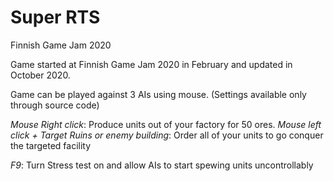 # Super RTS
Finnish Game Jam 2020

Game started at Finnish Game Jam 2020 in February and updated in October 2020.

Game can be played against 3 AIs using mouse. (Settings available only through source code)

*Mouse Right click*: Produce units out of your factory for 50 ores.
*Mouse left click + Target Ruins or enemy building*: Order all of your units to go conquer the targeted facility

*F9*: Turn Stress test on and allow AIs to start spewing units uncontrollably 
